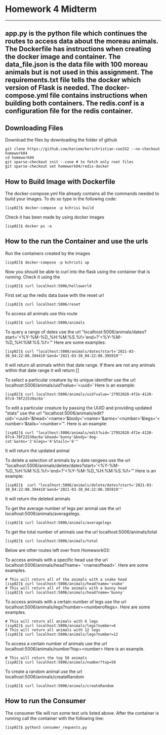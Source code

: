 # Homework 4 Midterm
---
app.py is the python file which continues the routes to access data about the moreau animals. The Dockerfile has instructions when creating the docker image and container. The data_file.json is the data file with 100 moreau animals but is not used in this assignment. The requirements.txt file tells the docker which version of Flask is needed. The docker-compose.yml file contains instructions when building both containers. The redis.conf is a configuration file for the redis container. 
---
## Downloading Files
Download the files by downloading the folder of github
```
git clone https://github.com/keriem/kerichristian-coe332 --no-checkout homework04
cd homework04
git sparse-checkout init --cone # to fetch only root files
git sparse-checkout set homework04/redis-docker
```
## How to Build Image with Dockerfile 
The docker-compose.yml file already contains all the commands needed to build your images. To do so type in the following code:
```
[isp02]$ docker-compose -p kchrisi build
```
Check it has been made by using docker images
```
[isp02]$ docker ps -a
```
## How to the run the Container and use the urls
Run the containers created by the images 
```
[isp02]$ docker-compose -p kchristi up
```
Now you should be able to curl into the flask using the container that is running. Check it using the 
```
[isp02]$ curl localhost:5006/helloworld
```
First set up the redis data base with the reset url
```
[isp02]$ curl localhost:5006/reset
```
To access all animals use this route
```
[isp02]$ curl localhost:5006/animals
```
To query a range of dates use the url "localhost:5006/animals/dates?start='\<\%Y-\%M-\%D_\%H:\%M:\%S.\%f\>'end=?'\<\%Y-\%M-\%D_\%H:\%M:\%S.\%f\>'" Here are some examples:
```
[isp02]$ curl "localhost:5006/animals/dates?start='2021-03-30_04:22:08.394410'&end='2021-03-30_04:22:08.395919'"
```
It will return all animals within that date range. If there are not any animals within that date range it will return []

To select a particular creature by its unique identifier use the url localhost:5006/animals/uid?value='\<uuid\>' Here is an example:
```
[isp02]$ curl localhost:5006/animals/uid?value='27952028-4f2e-4120-97c4-78f22539ac6a'
```
To edit a particular creature by passing the UUID and providing updated “stats” use the url "localhost:5006/animals/edit?uid='\<uuid\>'&head='\<name\>'&body='\<name\>'&arms='\<number\>'&legs='\<number\>'&tails='\<number\>'". Here is an example:
```
[isp02]$ curl "localhost:5006/animals/edit?uid='27952028-4f2e-4120-97c4-78f22539ac6a'&head='bunny'&body='dog-cat'&arms='2'&legs='4'&tails='6'"
```
It will return the updated animal

To delete a selection of animals by a date rangees use the url "localhost:5006/animals/delete/dates?start='\<\%Y-\%M-\%D_\%H:\%M:\%S.\%f\>'end=?'\<\%Y-\%M-\%D_\%H:\%M:\%S.\%f\>'" Here is an example:
```
[isp02]$  curl "localhost:5006/animals/delete/dates?start='2021-03-30_04:22:08.394410'&end='2021-03-30_04:22:08.395919'"
```
It will return the deleted animals

To get the average number of legs per animal use the url localhost:5006/animals/averagelegs. 
```
[isp02]$ curl localhost:5006/animals/averagelegs
```
To get the total number of animals use the url localhost:5006/animals/total
```
[isp02]$ curl localhost:5006/animals/total
```

Below are other routes left over from Homework03:

To access animals with a specific head use the url localhost:5006/animals/head?name= '\<nameofhead\>'. Here are some examples.
```
# This will return all of the animals with a snake head
[isp02]$ curl localhost:5006/animals/head?name='snake' 
# This will return all of the animals with a bunny head
[isp02]$ curl localhost:5006/animals/head?name='bunny'
```
To access animals with a certain number of legs use the url localhost:5006/animals/legs?number=\<numberoflegs\>. Here are some examples.
```
# This will return all animals with 6 legs
[isp02]$ curl localhost:5006/animals/legs?number=6
# This will return all animals with 12 legs
[isp02]$ curl localhost:5006/animals/legs?number=12
```
To access a certain number of animals use the url localhost:5006/animals/number?top=\<number\> Here is an example.
```
# This will return the top 50 animals
[isp02]$ curl localhost:5006/animals/number?top=50
```
To create a random animal use the url localhost:5006/animals/createRandom
```
[isp02]$ curl localhost:5006/animals/createRandom
```
## How to run the Consumer
The consumer file will run some test urls listed above. After the container is running call the container with the following line:
```
[isp02]$ python3 consumer_requests.py
```


